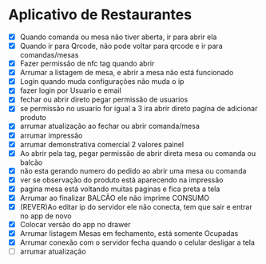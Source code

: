 # Aplicativo de Restaurantes

- [x] Quando comanda ou mesa não tiver aberta, ir para abrir ela
- [x] Quando ir para Qrcode, não pode voltar para qrcode e ir para comandas/mesas
- [x] Fazer permissão de nfc tag quando abrir
- [x] Arrumar a listagem de mesa, e abrir a mesa não está funcionado
- [x] Login quando muda configurações não muda o ip
- [x] fazer login por Usuario e email
- [x] fechar ou abrir direto pegar permissão de usuarios
- [x] se permissão no usuario for igual a 3 ira abrir direto pagina de adicionar produto
- [x] arrumar atualização ao fechar ou abrir comanda/mesa
- [x] arrumar impressão
- [x] arrumar demonstrativa comercial 2 valores painel
- [x] Ao abrir pela tag, pegar permissão de abrir direta mesa ou comanda ou balcão
- [x] não esta gerando numero do pedido ao abrir uma mesa ou comanda
- [x] ver se observação do produto está aparecendo na impressão
- [x] pagina mesa está voltando muitas paginas e fica preta a tela
- [x] Arrumar ao finalizar BALCÃO ele não imprime CONSUMO
- [x] (REVER)Ao editar ip do servidor ele não conecta, tem que sair e entrar no app de novo
- [x] Colocar versão do app no drawer
- [x] Arrumar listagem Mesas em fechamento, está somente Ocupadas
- [x] Arrumar conexão com o servidor fecha quando o celular desligar a tela
- [ ] arrumar atualização
